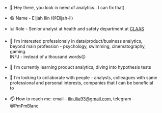 - 👋 Hey there, you look in need of analytics.. I can fix that)<br /><br />
- :smiley: Name - Elijah Ilin (@Elijah-Il)<br /><br />
- :bar_chart: Role - Senior analyst at health and safety department at [CLAAS](https://www.claas-group.com)<br /><br />
- 👀 I’m interested professionaly in data/product/business analytics, beyond main profession - psychology, swimming, cinematography, gaming.<br /> INFJ - instead of a thousand words:wink:<br /><br />
- 🌱 I’m currently learning product analytics, diving into hypothesis tests<br /><br />
- 💞️ I’m looking to collaborate with people - analysts, colleagues with same professional and personal interests, companies that I can be beneficial to<br /><br />
- 📫 How to reach me: email - ilin.ilia93@gmail.com, telegram - @PmPmBlanc<br /><br />

<!---
Elijah-Il/Elijah-Il is a ✨ special ✨ repository because its `README.md` (this file) appears on your GitHub profile.
You can click the Preview link to take a look at your changes.
--->
